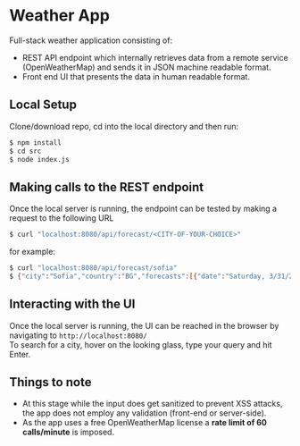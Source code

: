 # Weather App
 Full-stack weather application consisting of:  
- REST API endpoint which internally retrieves data from a remote service (OpenWeatherMap) and sends it in JSON machine readable format.  
- Front end UI that presents the data in human readable format.  
    
## Local Setup 
Clone/download repo, cd into the local directory and then run:

```sh
$ npm install
$ cd src
$ node index.js
```

## Making calls to the REST endpoint
Once the local server is running, the endpoint can be tested by making a request to the following URL
```sh
$ curl "localhost:8080/api/forecast/<CITY-OF-YOUR-CHOICE>"
```
for example:
```sh
$ curl "localhost:8080/api/forecast/sofia"
$ {"city":"Sofia","country":"BG","forecasts":[{"date":"Saturday, 3/31/2018","weatherDesc":"sky is clear","weatherIcon":"01d","minDailyTemp":12.8,"maxDailyTemp":21},{"date":"Sunday, 4/1/2018","weatherDesc":"moderate rain","weatherIcon":"10d","minDailyTemp":4.69,"maxDailyTemp":10.56},{"date":"Monday, 4/2/2018","weatherDesc":"light snow","weatherIcon":"13d","minDailyTemp":-0.25,"maxDailyTemp":8.3},{"date":"Tuesday, 4/3/2018","weatherDesc":"sky is clear","weatherIcon":"01d","minDailyTemp":-3.07,"maxDailyTemp":14.22},{"date":"Wednesday, 4/4/2018","weatherDesc":"light rain","weatherIcon":"10d","minDailyTemp":6.57,"maxDailyTemp":16.36}],"maxPeriodTemp":21,"minPeriodTemp":-3.07}
```

## Interacting with the UI 
Once the local server is running, the UI can be reached in the browser by navigating to `http://localhost:8080/`  
To search for a city, hover on the looking glass, type your query and hit Enter.  

## Things to note  
- At this stage while the input does get sanitized to prevent XSS attacks, the app does not employ any validation (front-end or server-side).  
- As the app uses a free OpenWeatherMap license a **rate limit of 60 calls/minute** is imposed. 